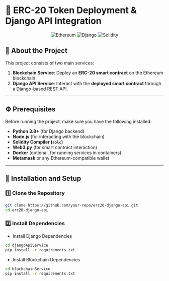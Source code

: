 # 🚀 **ERC-20 Token Deployment & Django API Integration**

<p align="center">
  <img src="https://img.shields.io/badge/Blockchain-Ethereum-blue?style=for-the-badge&logo=ethereum" alt="Ethereum">
  <img src="https://img.shields.io/badge/Backend-Django-green?style=for-the-badge&logo=django" alt="Django">
  <img src="https://img.shields.io/badge/Smart_Contract-Solidity-black?style=for-the-badge&logo=solidity" alt="Solidity">
</p>

## 📌 **About the Project**
This project consists of two main services:
1. **Blockchain Service**: Deploy an **ERC-20 smart contract** on the Ethereum blockchain.
2. **Django API Service**: Interact with the **deployed smart contract** through a Django-based REST API.

---

## ⚙ **Prerequisites**
Before running the project, make sure you have the following installed:

- **Python 3.8+** (for Django backend)
- **Node.js** (for interacting with the blockchain)
- **Solidity Compiler (`solc`)**
- **Web3.py** (for smart contract interaction)
- **Docker** (optional, for running services in containers)
- **Metamask** or any Ethereum-compatible wallet

---

## 🚀 **Installation and Setup**
### 1️⃣ **Clone the Repository**
```bash
git clone https://github.com/your-repo/erc20-django-api.git
cd erc20-django-api
```

### 2️⃣ Install Dependencies
- Install Django Dependencies

```bash
cd djangoApiService
pip install -r requirements.txt
```
- Install Blockchain Dependencies

```bash
cd blockchainService
pip install -r requirements.txt
```